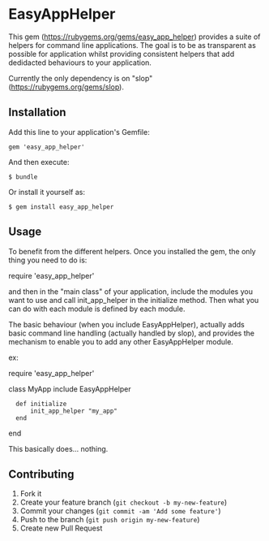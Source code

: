 # EasyAppHelper

This gem (https://rubygems.org/gems/easy_app_helper) provides a suite of helpers for command line applications.
The goal is to be as transparent as possible for application whilst providing consistent helpers that add dedidacted behaviours to your application.

Currently the only dependency is on "slop" (https://rubygems.org/gems/slop).



## Installation

Add this line to your application's Gemfile:

    gem 'easy_app_helper'

And then execute:

    $ bundle

Or install it yourself as:

    $ gem install easy_app_helper

## Usage

To benefit from the different helpers. Once you installed the gem, the only thing you need to do is:

require 'easy_app_helper'

and then in the "main class" of your application, include the modules you want to use and call init_app_helper in the initialize method. Then what you can do with each 
module is defined by each module.

The basic behaviour (when you include EasyAppHelper), actually adds basic command line handling (actually handled by slop), and provides the mechanism to enable you
to add any other EasyAppHelper module.

ex:

require 'easy_app_helper'

class MyApp
      include EasyAppHelper

      def initialize
      	  init_app_helper "my_app"
      end
end

This basically does... nothing.


## Contributing

1. Fork it
2. Create your feature branch (`git checkout -b my-new-feature`)
3. Commit your changes (`git commit -am 'Add some feature'`)
4. Push to the branch (`git push origin my-new-feature`)
5. Create new Pull Request
